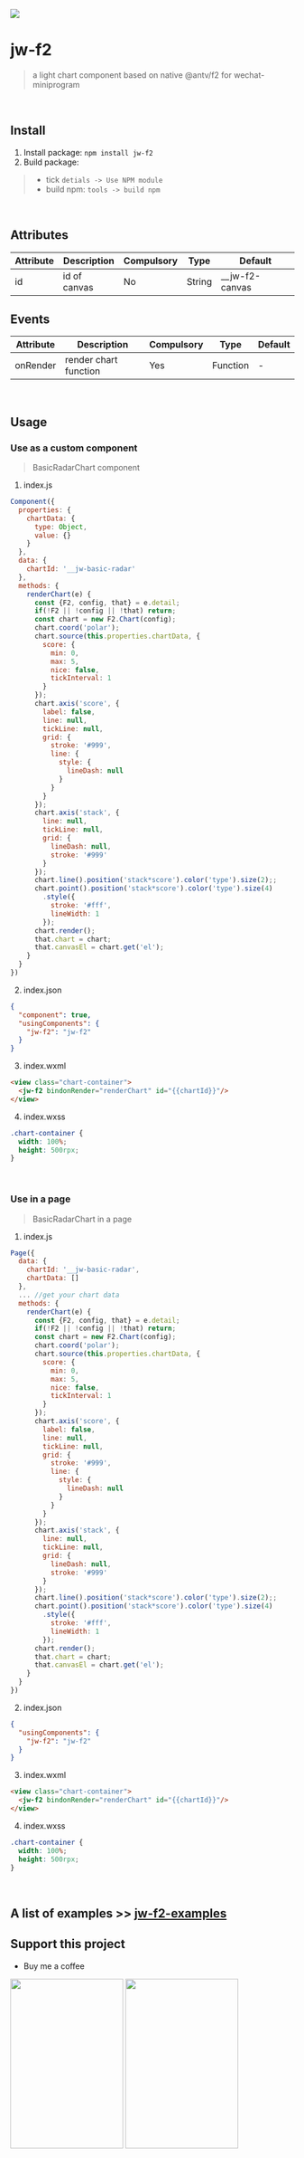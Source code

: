 [![](https://img.shields.io/npm/l/jw-f2)](https://www.npmjs.com/package/jw-f2)
# jw-f2
> a light chart component based on native @antv/f2 for wechat-miniprogram

<br/>

## Install

1. Install package: `npm install jw-f2`
2. Build package:
> - tick `detials -> Use NPM module`
> - build npm: `tools -> build npm`

<br/>

## Attributes

| Attribute  | Description | Compulsory | Type | Default |
|----|---|---|---|---|
| id | id of canvas | No | String | __jw-f2-canvas |

## Events

| Attribute  | Description | Compulsory | Type | Default |
|----|---|---|---|---|
|  onRender  | render chart function | Yes | Function | - |

<br/>

## Usage

### Use as a custom component
> BasicRadarChart component
1. index.js
```javascript
Component({
  properties: {
    chartData: {
      type: Object,
      value: {}
    }
  },
  data: {
    chartId: '__jw-basic-radar'
  },
  methods: {
    renderChart(e) {
      const {F2, config, that} = e.detail;
      if(!F2 || !config || !that) return;
      const chart = new F2.Chart(config);
      chart.coord('polar');
      chart.source(this.properties.chartData, {
        score: {
          min: 0,
          max: 5,
          nice: false,
          tickInterval: 1
        }
      });
      chart.axis('score', {
        label: false,
        line: null,
        tickLine: null,
        grid: {
          stroke: '#999',
          line: {
            style: {
              lineDash: null
            }
          }
        }
      });
      chart.axis('stack', {
        line: null,
        tickLine: null,
        grid: {
          lineDash: null,
          stroke: '#999'
        }
      });
      chart.line().position('stack*score').color('type').size(2);;
      chart.point().position('stack*score').color('type').size(4)
        .style({
          stroke: '#fff',
          lineWidth: 1
        });
      chart.render();
      that.chart = chart;
      that.canvasEl = chart.get('el');
    }
  }
})
```
2. index.json
```json
{
  "component": true,
  "usingComponents": {
    "jw-f2": "jw-f2"
  }
}
```
3. index.wxml
```html
<view class="chart-container">
  <jw-f2 bindonRender="renderChart" id="{{chartId}}"/>
</view>
```
4. index.wxss
```css
.chart-container {
  width: 100%;
  height: 500rpx;
}
```

<br/>

### Use in a page
> BasicRadarChart in a page
1. index.js
```javascript
Page({
  data: {
    chartId: '__jw-basic-radar',
    chartData: []
  },
  ... //get your chart data
  methods: {
    renderChart(e) {
      const {F2, config, that} = e.detail;
      if(!F2 || !config || !that) return;
      const chart = new F2.Chart(config);
      chart.coord('polar');
      chart.source(this.properties.chartData, {
        score: {
          min: 0,
          max: 5,
          nice: false,
          tickInterval: 1
        }
      });
      chart.axis('score', {
        label: false,
        line: null,
        tickLine: null,
        grid: {
          stroke: '#999',
          line: {
            style: {
              lineDash: null
            }
          }
        }
      });
      chart.axis('stack', {
        line: null,
        tickLine: null,
        grid: {
          lineDash: null,
          stroke: '#999'
        }
      });
      chart.line().position('stack*score').color('type').size(2);;
      chart.point().position('stack*score').color('type').size(4)
        .style({
          stroke: '#fff',
          lineWidth: 1
        });
      chart.render();
      that.chart = chart;
      that.canvasEl = chart.get('el');
    }
  }
})
```
2. index.json
```json
{
  "usingComponents": {
    "jw-f2": "jw-f2"
  }
}
```
3. index.wxml
```html
<view class="chart-container">
  <jw-f2 bindonRender="renderChart" id="{{chartId}}"/>
</view>
```
4. index.wxss
```css
.chart-container {
  width: 100%;
  height: 500rpx;
}
```

<br/>

## A list of examples >> [jw-f2-examples](https://github.com/Jerenyaoyelu/jw-f2-examples)

## Support this project
- Buy me a coffee

<span><img src="./assets/wcp.jpeg" width="200" height="300" /> <img src="./assets/alp.jpeg" width="200" height="300"/> </span>
